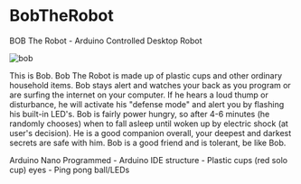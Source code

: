 # BobTheRobot

BOB The Robot - Arduino Controlled Desktop Robot

![bob](https://user-images.githubusercontent.com/31290912/47319584-ad4d1480-d614-11e8-884c-0193d5e7fe38.png)



This is Bob. 
     Bob The Robot is made up of plastic cups and other ordinary household items. Bob stays alert and watches your back as you program or are surfing the internet on your computer. If he hears a loud thump or disturbance,  he will activate his "defense mode" and alert you by flashing his built-in LED's. Bob is fairly power hungry, so after 4-6 minutes (he randomly chooses) when to fall asleep until woken up by electric shock (at user's decision). He is a good companion overall, your deepest and darkest secrets are safe with him. Bob is a good friend and is tolerant, be like Bob. 

Arduino Nano
Programmed - Arduino IDE
structure - Plastic cups (red solo cup)
eyes - Ping pong ball/LEDs
